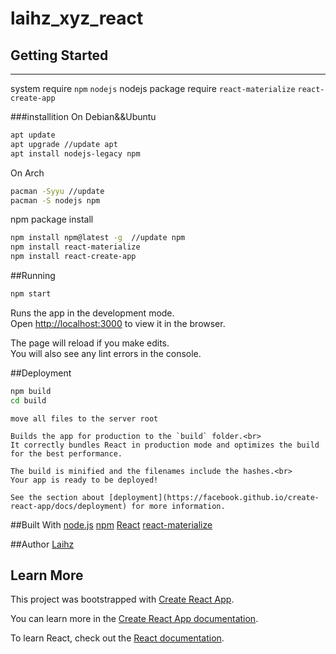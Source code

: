 # laihz_xyz_react

## Getting Started
-----
system require 
`npm` `nodejs`
nodejs package require
`react-materialize`
`react-create-app`

###installition
On Debian&&Ubuntu
```bash
apt update
apt upgrade //update apt 
apt install nodejs-legacy npm
```
On Arch
```bash
pacman -Syyu //update
pacman -S nodejs npm
```

npm package install 
```bash
npm install npm@latest -g  //update npm
npm install react-materialize
npm install react-create-app
```

##Running
```bash
npm start
```
Runs the app in the development mode.<br>
Open [http://localhost:3000](http://localhost:3000) to view it in the browser.

The page will reload if you make edits.<br>
You will also see any lint errors in the console.

##Deployment
```bash
npm build
cd build
```

 `move all files to the server root`
    
    Builds the app for production to the `build` folder.<br>
    It correctly bundles React in production mode and optimizes the build for the best performance.
    
    The build is minified and the filenames include the hashes.<br>
    Your app is ready to be deployed!
    
    See the section about [deployment](https://facebook.github.io/create-react-app/docs/deployment) for more information.

##Built With
[node.js][1]
[npm][2]
[React][3]
[react-materialize][4]


##Author
[Laihz][5]



  [1]: https://nodejs.org/
  [2]: https://www.npmjs.com/
  [3]: https://reactjs.org/
  [4]: https://react-materialize.github.io/
  [5]: https://github.com/laiiihz


## Learn More

This project was bootstrapped with [Create React App](https://github.com/facebook/create-react-app).

You can learn more in the [Create React App documentation](https://facebook.github.io/create-react-app/docs/getting-started).

To learn React, check out the [React documentation](https://reactjs.org/).
